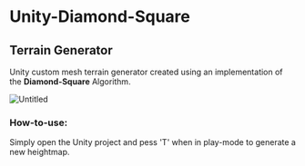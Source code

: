 # Unity-Diamond-Square
## Terrain Generator

Unity custom mesh terrain generator created using an implementation of the <b>Diamond-Square</b> Algorithm.

![Untitled](https://user-images.githubusercontent.com/17280945/60882821-9309a400-a240-11e9-933c-48e29139ce5b.png)

### How-to-use:
Simply open the Unity project and pess 'T' when in play-mode to generate a new heightmap.
